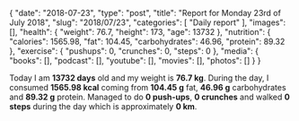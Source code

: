 {
    "date": "2018-07-23",
    "type": "post",
    "title": "Report for Monday 23rd of July 2018",
    "slug": "2018\/07\/23",
    "categories": [
        "Daily report"
    ],
    "images": [],
    "health": {
        "weight": 76.7,
        "height": 173,
        "age": 13732
    },
    "nutrition": {
        "calories": 1565.98,
        "fat": 104.45,
        "carbohydrates": 46.96,
        "protein": 89.32
    },
    "exercise": {
        "pushups": 0,
        "crunches": 0,
        "steps": 0
    },
    "media": {
        "books": [],
        "podcast": [],
        "youtube": [],
        "movies": [],
        "photos": []
    }
}

Today I am <strong>13732 days</strong> old and my weight is <strong>76.7 kg</strong>. During the day, I consumed <strong>1565.98 kcal</strong> coming from <strong>104.45 g</strong> fat, <strong>46.96 g</strong> carbohydrates and <strong>89.32 g</strong> protein. Managed to do <strong>0 push-ups</strong>, <strong>0 crunches</strong> and walked <strong>0 steps</strong> during the day which is approximately <strong>0 km</strong>.